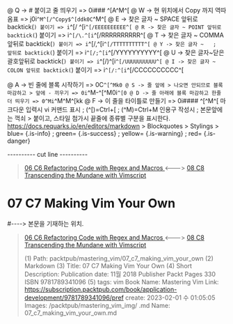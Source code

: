 
@ Q -> # 붙이고 줄 띄우기 => 0i### ^[A^M^[
@ W -> 현 위치에서 Copy 까지 역따옴표 => j0i```^M^[/^Copy$^[ddk0C```^M^[
@ E -> 찾은 글자 ~ SPACE 앞뒤로 backtick(`) 붙이기 => i`^[/ ^[i`^[/EEEEEEEEEE^[
@ R -> 찾은 글자 ~ POINT 앞뒤로 backtick(`) 붙이기 => i`^[/\.^[i`^[/RRRRRRRRRR^[
@ T -> 찾은 글자 ~ COMMA 앞뒤로 backtick(`) 붙이기 => i`^[/,^[i`^[/TTTTTTTTTT^[
@ Y -> 찾은 글자 ~   ;   앞뒤로 backtick(`) 붙이기 => i`^[/;^[i`^[/YYYYYYYYYY^[
@ U -> 찾은 글자~닫은괄호앞뒤로 backtick(`) 붙이기 => i`^[/)^[i`^[/UUUUUUUUUU^[
@ I -> 찾은 글자 ~ COLON 앞뒤로 backtick(`) 붙이기 => i`^[/:^[i`^[/CCCCCCCCCC^[

@ A -> 빈 줄에 블록 시작하기 => 0C```^[^Mk0
@ S -> 줄 앞에 > 나오면 안되므로 블록 마감하고 > 앞에 - 끼우기 => 0i```^M-^[^M0i```^[0
@ D -> 줄 아래에 블록 마감하고 한줄 더 띄우기 => 0^Mi```^M^M^[kk
@ F -> 이 줄을 타이틀로 만들기 => 0i#### ^[^M^[
    마크다운 입력시 vi 커맨드 표시 ; (^[)=Ctrl+[ ; (^M)=Ctrl+M
    인용구 작성시 ; 본문앞에는 꺽쇠 > 붙이고, 스타일 첨가시 끝줄에 종류별 구분을 표시한다.
    https://docs.requarks.io/en/editors/markdown > Blockquotes > Stylings >
    blue= {.is-info} ; green= {.is-success} ; yellow= {.is-warning} ; red= {.is-danger}

---------- cut line ----------

> [ 06 C6 Refactoring Code with Regex and Macros ](/packtpub/mastering_vim/06_c6_refactoring_code_with_regex_and_macros) <---> [ 08 C8 Transcending the Mundane with Vimscript ](/packtpub/mastering_vim/08_c8_transcending_the_mundane_with_vimscript)

# 07 C7 Making Vim Your Own
#----> 본문을 기재하는 위치.



> [ 06 C6 Refactoring Code with Regex and Macros ](/packtpub/mastering_vim/06_c6_refactoring_code_with_regex_and_macros) <---> [ 08 C8 Transcending the Mundane with Vimscript ](/packtpub/mastering_vim/08_c8_transcending_the_mundane_with_vimscript)
>
> (1) Path: packtpub/mastering_vim/07_c7_making_vim_your_own
> (2) Markdown
> (3) Title: 07 C7 Making Vim Your Own
> (4) Short Description: Publication date: 11월 2018 Publisher Packt Pages 330 ISBN 9781789341096
> (5) tags: vim
> Book Name: Mastering Vim
> Link: https://subscription.packtpub.com/book/application-development/9781789341096/pref
> create: 2023-02-01 수 01:05:05
> Images: /packtpub/mastering_vim_img/
> .md Name: 07_c7_making_vim_your_own.md

